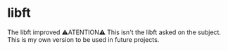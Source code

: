 # libft
The libft improved
⚠️ATENTION⚠️
This isn't the libft asked on the subject.
This is my own version to be used in future projects.
